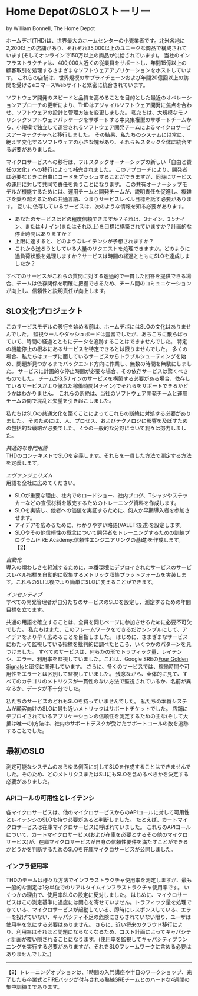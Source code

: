 # Home DepotのSLOストーリー

by William Bonnell, The Home Depot

ホームデポ(THD)は、世界最大のホームセンターの小売業者です。北米各地に2,200以上の店舗があり、それぞれ35,000以上のユニークな商品で構成されています(そしてオンラインで150万以上の商品が供給されています)。
当社のインフラストラクチャは、400,000人近くの従業員をサポートし、年間15億以上の顧客取引を処理するさまざまなソフトウェアアプリケーションをホストしています。
これらの店舗は、世界規模のサプライチェーンおよび年間20億回以上の訪問を受けるeコマースWebサイトと緊密に統合されています。

ソフトウェア開発のスピードと品質を高めることを目的とした最近のオペレーションアプローチの更新により、THDはアジャイルソフトウェア開発に焦点を合わせ、ソフトウェアの設計と管理方法を変更しました。
私たちは、大規模なモノリシックソフトウェアパッケージをサポートする中央集権型のサポートチームから、小規模で独立して運営されるソフトウェア開発チームによるマイクロサービスアーキテクチャへと移行しました。
その結果、私たちのシステムには常に、絶えず変化するソフトウェアの小さな塊があり、それらもスタック全体に統合する必要がありました。

マイクロサービスへの移行は、フルスタックオーナーシップの新しい「自由と責任の文化」への移行によって補完されました。
このアプローチにより、開発者は必要なときに自由にコードをプッシュすることができますが、同時にサービスの運用に対して共同で責任を負うことになります。
この共有オーナーシップモデルが機能するためには、運用チームと開発チームが、説明責任を促進し、複雑さを乗り越えるための共通言語、つまりサービスレベル目標を話す必要があります。
互いに依存しているサービスは、次のような情報を知る必要があります。

* あなたのサービスはどの程度信頼できますか？それは、3ナイン、3.5ナイン、または4ナイン(またはそれ以上)を目標に構築されていますか？計画的な停止時間はありますか？
* 上限に達すると、どのようなレイテンシが予想されますか？
* これから送ろうとしている大量のリクエストを処理できますか。どのように過負荷状態を処理しますか？サービスは時間の経過とともにSLOを達成しましたか？

すべてのサービスがこれらの質問に対する透過的で一貫した回答を提供できる場合、チームは依存関係を明確に把握できるため、チーム間のコミュニケーションが向上し、信頼性と説明責任が向上します。

## SLO文化プロジェクト

このサービスモデルの移行を始める前は、ホームデポにはSLOの文化はありませんでした。
監視ツールやダッシュボードは豊富でしたが、あちこちに散らばっていて、時間の経過とともにデータを追跡することはできませんでした。
特定の機能停止の根本にあるサービスを特定できるとは限りませんでした。
多くの場合、私たちはユーザに面しているサービスからトラブルシューティングを始め、問題が見つかるまでバックエンド方向に作業し、無数の時間を無駄にしました。
サービスに計画的な停止時間が必要な場合、その依存サービスは驚くべきものでした。
チームが3.5ナインのサービスを構築する必要がある場合、依存しているサービスがより優れた稼働時間(4ナイン)でそれらをサポートできるかどうかはわかりません。
これらの断絶は、当社のソフトウェア開発チームと運用チームの間で混乱と失望を引き起こしました。

私たちはSLOの共通文化を築くことによってこれらの断絶に対処する必要がありました。
そのためには、人、プロセス、およびテクノロジに影響を及ぼすための包括的な戦略が必要でした。
4つの一般的な分野について我々は努力しました。

_共通的な専門用語_  
THDのコンテキストでSLOを定義します。それらを一貫した方法で測定する方法を定義します。

_エヴァンジェリズム_  
用語を全社に広めてください。

* SLOが重要な理由、社内でのロードショー、社内ブログ、Tシャツやステッカーなどの宣伝材料を販売するためのトレーニング資料を作成します。
* SLOを実装し、他者への価値を実証するために、何人か早期導入者を参加させます。
* アイデアを広めるために、わかりやすい略語(VALET:後述)を設定します。
* SLOやその他信頼性の概念について開発者をトレーニングするための訓練プログラム(FiRE Academy:信頼性エンジニアリングの基礎)を作成します。【2】

_自動化_  
導入の煩わしさを軽減するために、本番環境にデプロイされたサービスのサービスレベル指標を自動的に収集するメトリック収集プラットフォームを実装します。これらのSLIは後でより簡単にSLOに変えることができます。

_インセンティブ_  
すべての開発管理者が自分たちのサービスのSLOを設定し、測定するための年間目標を立てます。

共通の用語を確立することは、全員を同じページに参加させるために必要不可欠でした。
私たちはまた、このフレームワークをできるだけシンプルにして、アイデアをより早く広めることを目指しました。
はじめに、さまざまなサービスにわたって監視している指標を批判的に調べたところ、いくつかのパターンを見つけました。
すべてのサービスは、何らかの形でトラフィック量、レイテンシ、エラー、利用率を監視していました。これは、Google SREの[Four Golden Signals](http://bit.ly/2LSLpDQ)と密接に関連しています。
さらに、多くのサービスでは、稼働時間や可用性をエラーとは区別して監視していました。
残念ながら、全体的に見て、すべてのカテゴリのメトリクスが一貫性のない方法で監視されているか、名前が異なるか、データが不十分でした。

私たちのサービスのどれもSLOを持っていませんでした。
私たちの本番システムが顧客向けのSLOに最も近いメトリックはサポートチケットでした。
店舗にデプロイされているアプリケーションの信頼性を測定するための主な(そして大抵は唯一の)方法は、社内のサポートデスクが受けたサポートコールの数を追跡することでした。

## 最初のSLO

測定可能なシステムのあらゆる側面に対してSLOを作成することはできませんでした。そのため、どのメトリクスまたはSLIにもSLOを含めるべきかを決定する必要がありました。

### APIコールの可用性とレイテンシ

各マイクロサービスは、他のマイクロサービスからのAPIコールに対して可用性とレイテンシのSLOを持つ必要があると判断しました。
たとえば、カートマイクロサービスは在庫マイクロサービスに呼ばれていました。
これらのAPIコールについて、カートマイクロサービス(および在庫を必要とするその他のマイクロサービス)が、在庫マイクロサービスが自身の信頼性要件を満たすことができるかどうかを判断するためのSLOを在庫マイクロサービスが公開しました。

### インフラ使用率

THDのチームは様々な方法でインフラストラクチャ使用率を測定しますが、最も一般的な測定は1分単位でのリアルタイムインフラストラクチャ使用率です。
いくつかの理由で、使用率SLOの設定に反対しました。
はじめに、マイクロサービスはこの測定基準に過度には関心を寄せていません。トラフィック量を処理できている、マイクロサービスが起動している、即時にレスポンスしている、エラーを投げていない、キャパシティ不足の危険にさらされていない限り、ユーザは使用率を気にする必要はありません。
さらに、近い将来のクラウド移行により、利用率はそれほど問題にならなくなるため、コスト計画によってキャパシティ計画が覆い隠されることになります。(使用率を監視してキャパシティプランニングを実行する必要がありますが、それをSLOフレームワークに含める必要はありませんでした。)

----------
【2】トレーニングオプションは、1時間の入門講座や半日のワークショップ、完了したら卒業式とFiREバッジが付与される熟練SREチームとのハードな4週間の集中訓練まであります。
